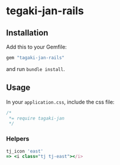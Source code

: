 # tegaki-jan-rails

## Installation

Add this to your Gemfile:

```ruby
gem "tagaki-jan-rails"
```

and run `bundle install`.

## Usage

In your `application.css`, include the css file:

```css
/*
 *= require tagaki-jan
 */
```

### Helpers

```ruby
tj_icon 'east'
=> <i class="tj tj-east"></i>
```
